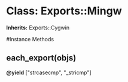 # Class: Exports::Mingw
**Inherits:** Exports::Cygwin
    




#Instance Methods
## each_export(objs) [](#method-i-each_export)

**@yield** ["strcasecmp", "_stricmp"] 

